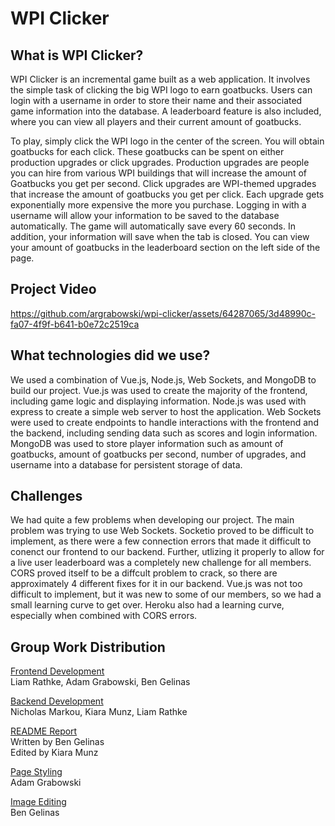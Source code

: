 # WPI Clicker

## What is WPI Clicker?

WPI Clicker is an incremental game built as a web application. It involves the simple task of clicking the big WPI logo to earn goatbucks. Users can login with a username in order to store their name and their associated game information into the database. A leaderboard feature is also included, where you can view all players and their current amount of goatbucks.<br>

To play, simply click the WPI logo in the center of the screen. You will obtain goatbucks for each click. These goatbucks can be spent on either production upgrades or click upgrades. Production upgrades are people you can hire from various WPI buildings that will increase the amount of Goatbucks you get per second. Click upgrades are WPI-themed upgrades that increase the amount of goatbucks you get per click. Each upgrade gets exponentially more expensive the more you purchase. Logging in with a username will allow your information to be saved to the database automatically. The game will automatically save every 60 seconds. In addition, your information will save when the tab is closed. You can view your amount of goatbucks in the leaderboard section on the left side of the page.

## Project Video

https://github.com/argrabowski/wpi-clicker/assets/64287065/3d48990c-fa07-4f9f-b641-b0e72c2519ca

## What technologies did we use?

We used a combination of Vue.js, Node.js, Web Sockets, and MongoDB to build our project. Vue.js was used to create the majority of the frontend, including game logic and displaying information. Node.js was used with express to create a simple web server to host the application. Web Sockets were used to create endpoints to handle interactions with the frontend and the backend, including sending data such as scores and login information. MongoDB was used to store player information such as amount of goatbucks, amount of goatbucks per second, number of upgrades, and username into a database for persistent storage of data.

## Challenges

We had quite a few problems when developing our project. The main problem was trying to use Web Sockets. Socketio proved to be difficult to implement, as there were a few connection errors that made it difficult to conenct our frontend to our backend. Further, utlizing it properly to allow for a live user leaderboard was a completely new challenge for all members. CORS proved itself to be a diffcult problem to crack, so there are approximately 4 different fixes for it in our backend. Vue.js was not too difficult to implement, but it was new to some of our members, so we had a small learning curve to get over. Heroku also had a learning curve, especially when combined with CORS errors.

## Group Work Distribution

<ins>Frontend Development</ins><br>
Liam Rathke, Adam Grabowski, Ben Gelinas

<ins>Backend Development</ins><br>
Nicholas Markou, Kiara Munz, Liam Rathke

<ins>README Report</ins><br>
Written by Ben Gelinas<br>
Edited by Kiara Munz

<ins>Page Styling</ins><br>
Adam Grabowski

<ins>Image Editing</ins><br>
Ben Gelinas
